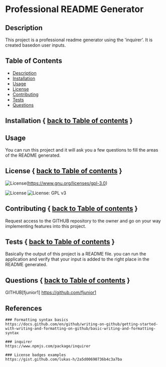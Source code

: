 # Professional README Generator

## Description
This project is a professional readme generator using the 'inquirer'.
It is created basedon user inputs.


## Table of Contents
  * [Description](#Description)
  * [Installation](#Installation)
  * [Usage](#Usage)
  * [License](#License)
  * [Contributing](#Contributing)
  * [Tests](#Tests)
  * [Questions](#Questions)

## Installation { [back to Table of contents](#Table-of-Contents) }

## Usage
You can run this project and it will ask you a few questions to fill the areas of the README generated.

## License   { [back to Table of contents](#Table-of-Contents) }
![License](https://img.shields.io/badge/License-GPL%20v2-blue.svg)(https://www.gnu.org/licenses/gpl-3.0)

![License](https://img.shields.io/badge/License-GPL%20v2-blue.svg)
![License: GPL v3](https://www.gnu.org/licenses/gpl-3.0)

## Contributing  { [back to Table of contents](#Table-of-Contents) }
Request access to the GITHUB repository to the owner and go on your way implementing features into this project.

## Tests    { [back to Table of contents](#Table-of-Contents) }

Basically the output of this project is a README file. you can run the application and verify that your input is added to the right place in the README generated.

## Questions   { [back to Table of contents](#Table-of-Contents) }

GITHUB[fjunior1] https://github.com/fjunior1

## References
    ### Formatting syntax basics 
    https://docs.github.com/en/github/writing-on-github/getting-started-with-writing-and-formatting-on-github/basic-writing-and-formatting-syntax

    ### inquirer
    https://www.npmjs.com/package/inquirer

    ### License badges examples
    https://gist.github.com/lukas-h/2a5d00690736b4c3a7ba


